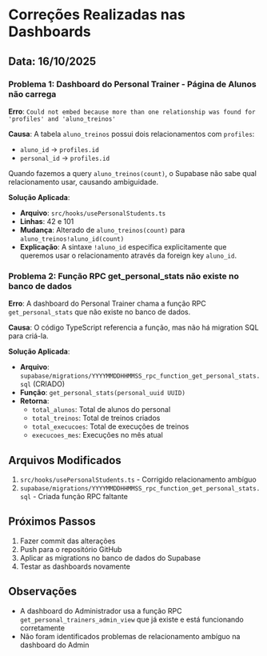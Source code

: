 # Correções Realizadas nas Dashboards

## Data: 16/10/2025

### Problema 1: Dashboard do Personal Trainer - Página de Alunos não carrega

**Erro**: `Could not embed because more than one relationship was found for 'profiles' and 'aluno_treinos'`

**Causa**: A tabela `aluno_treinos` possui dois relacionamentos com `profiles`:
- `aluno_id` → `profiles.id`
- `personal_id` → `profiles.id`

Quando fazemos a query `aluno_treinos(count)`, o Supabase não sabe qual relacionamento usar, causando ambiguidade.

**Solução Aplicada**:
- **Arquivo**: `src/hooks/usePersonalStudents.ts`
- **Linhas**: 42 e 101
- **Mudança**: Alterado de `aluno_treinos(count)` para `aluno_treinos!aluno_id(count)`
- **Explicação**: A sintaxe `!aluno_id` especifica explicitamente que queremos usar o relacionamento através da foreign key `aluno_id`.

### Problema 2: Função RPC get_personal_stats não existe no banco de dados

**Erro**: A dashboard do Personal Trainer chama a função RPC `get_personal_stats` que não existe no banco de dados.

**Causa**: O código TypeScript referencia a função, mas não há migration SQL para criá-la.

**Solução Aplicada**:
- **Arquivo**: `supabase/migrations/YYYYMMDDHHMMSS_rpc_function_get_personal_stats.sql` (CRIADO)
- **Função**: `get_personal_stats(personal_uuid UUID)`
- **Retorna**: 
  - `total_alunos`: Total de alunos do personal
  - `total_treinos`: Total de treinos criados
  - `total_execucoes`: Total de execuções de treinos
  - `execucoes_mes`: Execuções no mês atual

## Arquivos Modificados

1. `src/hooks/usePersonalStudents.ts` - Corrigido relacionamento ambíguo
2. `supabase/migrations/YYYYMMDDHHMMSS_rpc_function_get_personal_stats.sql` - Criada função RPC faltante

## Próximos Passos

1. Fazer commit das alterações
2. Push para o repositório GitHub
3. Aplicar as migrations no banco de dados do Supabase
4. Testar as dashboards novamente

## Observações

- A dashboard do Administrador usa a função RPC `get_personal_trainers_admin_view` que já existe e está funcionando corretamente
- Não foram identificados problemas de relacionamento ambíguo na dashboard do Admin

